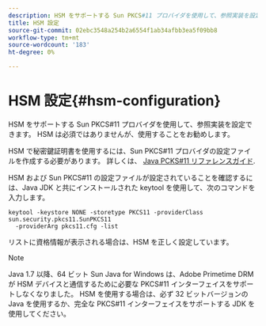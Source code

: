 ```yaml
---
description: HSM をサポートする Sun PKCS#11 プロバイダを使用して、参照実装を設定できます。 HSM は必須ではありませんが、使用することをお勧めします。
title: HSM 設定
source-git-commit: 02ebc3548a254b2a6554f1ab34afbb3ea5f09bb8
workflow-type: tm+mt
source-wordcount: '183'
ht-degree: 0%

---
```


# HSM 設定{#hsm-configuration}

HSM をサポートする Sun PKCS#11 プロバイダを使用して、参照実装を設定できます。 HSM は必須ではありませんが、使用することをお勧めします。

HSM で秘密鍵証明書を使用するには、Sun PKCS#11 プロバイダの設定ファイルを作成する必要があります。 詳しくは、 [Java PCKS#11 リファレンスガイド](https://docs.oracle.com/javase/1.5.0/docs/guide/security/p11guide.html).

HSM および Sun PKCS#11 の設定ファイルが設定されていることを確認するには、Java JDK と共にインストールされた keytool を使用して、次のコマンドを入力します。

```
keytool -keystore NONE -storetype PKCS11 -providerClass sun.security.pkcs11.SunPKCS11 
  -providerArg pkcs11.cfg -list
```

リストに資格情報が表示される場合は、HSM を正しく設定しています。

>[!NOTE]
>
>Java 1.7 以降、64 ビット Sun Java for Windows は、Adobe Primetime DRM が HSM デバイスと通信するために必要な PKCS#11 インターフェイスをサポートしなくなりました。 HSM を使用する場合は、必ず 32 ビットバージョンの Java を使用するか、完全な PKCS#11 インターフェイスをサポートする JDK を使用してください。
